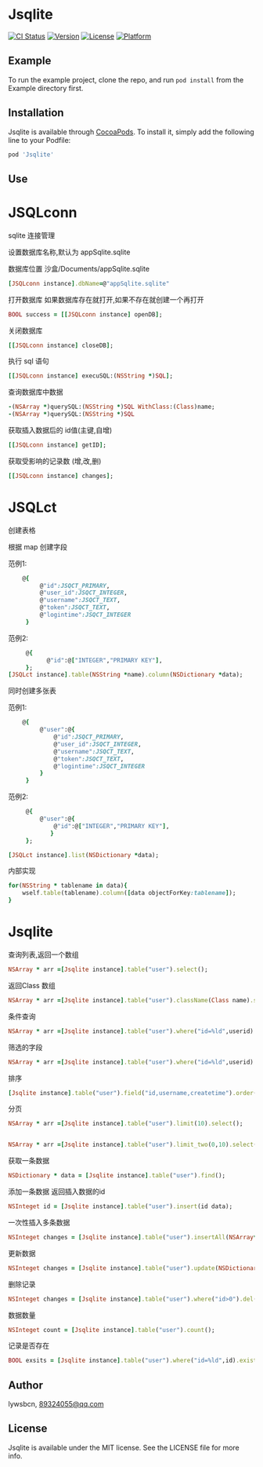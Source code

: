 # Jsqlite

[![CI Status](https://img.shields.io/travis/lywsbcn/Jsqlite.svg?style=flat)](https://travis-ci.org/lywsbcn/Jsqlite)
[![Version](https://img.shields.io/cocoapods/v/Jsqlite.svg?style=flat)](https://cocoapods.org/pods/Jsqlite)
[![License](https://img.shields.io/cocoapods/l/Jsqlite.svg?style=flat)](https://cocoapods.org/pods/Jsqlite)
[![Platform](https://img.shields.io/cocoapods/p/Jsqlite.svg?style=flat)](https://cocoapods.org/pods/Jsqlite)

## Example

To run the example project, clone the repo, and run `pod install` from the Example directory first.

## Installation

Jsqlite is available through [CocoaPods](https://cocoapods.org). To install
it, simply add the following line to your Podfile:

```ruby
pod 'Jsqlite'
```

## Use
# JSQLconn
sqlite 连接管理

设置数据库名称,默认为 appSqlite.sqlite

数据库位置 沙盒/Documents/appSqlite.sqlite
```ruby
[JSQLconn instance].dbName=@"appSqlite.sqlite"
```
打开数据库
如果数据库存在就打开,如果不存在就创建一个再打开
```ruby
BOOL success = [[JSQLconn instance] openDB];
```
关闭数据库
```ruby
[[JSQLconn instance] closeDB];
```
执行 sql 语句
```ruby
[[JSQLconn instance] execuSQL:(NSString *)SQL];
```
查询数据库中数据
```ruby
-(NSArray *)querySQL:(NSString *)SQL WithClass:(Class)name;
-(NSArray *)querySQL:(NSString *)SQL
```
获取插入数据后的 id值(主键,自增)
```ruby
[[JSQLconn instance] getID];
```

获取受影响的记录数
 (增,改,删)
 ```ruby
 [[JSQLconn instance] changes];
 ```
 
# JSQLct
创建表格

根据 map 创建字段
 
 范例1: 
```ruby 
    @{
         @"id":JSQCT_PRIMARY,
         @"user_id":JSQCT_INTEGER,
         @"username":JSQCT_TEXT,
         @"token":JSQCT_TEXT,
         @"logintime":JSQCT_INTEGER
     }
```
 范例2:
```ruby
     @{
           @"id":@["INTEGER","PRIMARY KEY"],            
     };
[JSQLct instance].table(NSString *name).column(NSDictionary *data);
```
同时创建多张表

范例1:
```ruby
    @{
         @"user":@{
             @"id":JSQCT_PRIMARY,
             @"user_id":JSQCT_INTEGER,
             @"username":JSQCT_TEXT,
             @"token":JSQCT_TEXT,
             @"logintime":JSQCT_INTEGER
         }
     }
```
 范例2:
```ruby
     @{
         @"user":@{
             @"id":@["INTEGER","PRIMARY KEY"],
            }
     };

[JSQLct instance].list(NSDictionary *data);
```
内部实现
```ruby
for(NSString * tablename in data){
    wself.table(tablename).column([data objectForKey:tablename]);
}
```

# Jsqlite
查询列表,返回一个数组
```ruby
NSArray * arr =[Jsqlite instance].table("user").select();
```
返回Class 数组
```ruby
NSArray * arr =[Jsqlite instance].table("user").className(Class name).select();
```
条件查询
```ruby
NSArray * arr =[Jsqlite instance].table("user").where("id=%ld",userid).select();
```
筛选的字段
```ruby
NSArray * arr =[Jsqlite instance].table("user").where("id=%ld",userid).field("id,username,createtime").select();
```
排序
```ruby
[Jsqlite instance].table("user").field("id,username,createtime").order("createtime desc").select();
```
分页
```ruby
NSArray * arr =[Jsqlite instance].table("user").limit(10).select();


NSArray * arr =[Jsqlite instance].table("user").limit_two(0,10).select();
```
获取一条数据
```ruby
NSDictionary * data = [Jsqlite instance].table("user").find();
```
添加一条数据 返回插入数据的id
```ruby
NSInteget id = [Jsqlite instance].table("user").insert(id data);
```
一次性插入多条数据
```ruby
NSInteget changes = [Jsqlite instance].table("user").insertAll(NSArray* data);
```
更新数据
```ruby
NSInteget changes = [Jsqlite instance].table("user").update(NSDictionary* data);
```
删除记录
```ruby
NSInteget changes = [Jsqlite instance].table("user").where("id>0").del();
```
数据数量
```ruby
NSInteget count = [Jsqlite instance].table("user").count();
```
记录是否存在
```ruby
BOOL exsits = [Jsqlite instance].table("user").where("id=%ld",id).exists();
```
## Author

lywsbcn, 89324055@qq.com

## License

Jsqlite is available under the MIT license. See the LICENSE file for more info.
